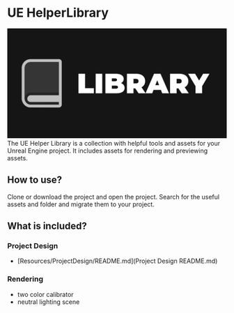 # UE HelperLibrary
![UEHelperLibrary Logo](/Resources/ProjectDesign/Export/GitHubSocialPreview_Image.png)
The UE Helper Library is a collection with helpful tools and assets for your Unreal Engine project.
It includes assets for rendering and previewing assets.

## How to use?
Clone or download the project and open the project. Search for the useful assets and folder and migrate them to your project.

## What is included?
### Project Design
- [Resources/ProjectDesign/README.md](Project Design README.md)
### Rendering
* two color calibrator
* neutral lighting scene